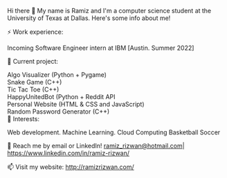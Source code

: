 Hi there 👋
My name is Ramiz and I'm a computer science student at the University of Texas at Dallas. Here's some info about me!

⚡ Work experience:

Incoming Software Engineer intern at IBM [Austin. Summer 2022]

🔭 Current project:

Algo Visualizer (Python + Pygame)                                                                                                                                    
Snake Game (C++)                                                                                                                                                    
Tic Tac Toe (C++)                                                                                                                                                      
HappyUnitedBot (Python + Reddit API                                                                                                                                                      
Personal Website (HTML & CSS and JavaScript)                                                                                                                                                      
Random Password Generator (C++)                                                                                                                                                      
🌱 Interests:

Web development.
Machine Learning.
Cloud Computing
Basketball
Soccer

💬 Reach me by email or LinkedIn! ramiz_rizwan@hotmail.com| https://www.linkedin.com/in/ramiz-rizwan/

📫 Visit my website: http://ramizrizwan.com/

<!---
RamizRiz/RamizRiz is a ✨ special ✨ repository because its `README.md` (this file) appears on your GitHub profile.
You can click the Preview link to take a look at your changes.
--->
